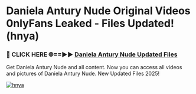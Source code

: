 # Daniela Antury Nude Original Videos 0nlyFans Leaked - Files Updated! (hnya)

<h3>🔴 CLICK HERE 🌐==►► <a href="https://tinyurl.com/4mcuefdz" rel="nofollow">Daniela Antury Nude Updated Files</a></h3>

Get Daniela Antury Nude and all content. Now you can access all videos and pictures of Daniela Antury Nude. New Updated Files 2025!

[![hnya](https://i.imgur.com/StAQSOY.gif)](https://tinyurl.com/4mcuefdz)
